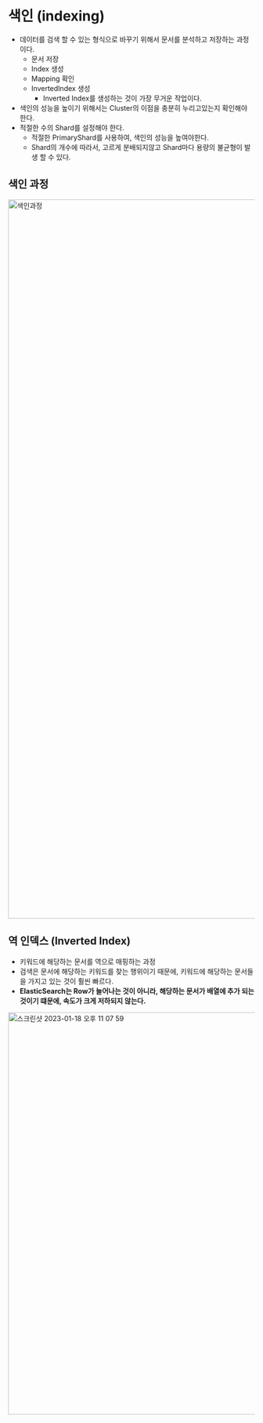 # 색인 (indexing)
- 데이터를 검색 할 수 있는 형식으로 바꾸기 위해서 문서를 분석하고 저장하는 과정이다.
  - 문서 저장
  - Index 생성
  - Mapping 확인
  - InvertedIndex 생성
    - Inverted Index를 생성하는 것이 가장 무거운 작업이다.
- 색인의 성능을 높이기 위해서는 Cluster의 이점을 충분히 누리고있는지 확인해야 한다.
- 적절한 수의 Shard를 설정해야 한다.
  - 적절한 PrimaryShard를 사용하여, 색인의 성능을 높여야한다.
  - Shard의 개수에 따라서, 고르게 분배되지않고 Shard마다 용량의 불균형이 발생 할 수 있다.

## 색인 과정

<img width="1466" alt="색인과정" src="https://user-images.githubusercontent.com/57896918/213202126-247135ff-4f68-4ee4-b112-c750623f2ddb.png">


## 역 인덱스 (Inverted Index)
- 키워드에 해당하는 문서를 역으로 매핑하는 과정
- 검색은 문서에 해당하는 키워드를 찾는 행위이기 때문에, 키워드에 해당하는 문서들을 가지고 있는 것이 훨씬 빠르다.
- **ElasticSearch는 Row가 늘어나는 것이 아니라, 해당하는 문서가 배열에 추가 되는 것이기 떄문에, 속도가 크게 저하되지 않는다.**
<img width="820" alt="스크린샷 2023-01-18 오후 11 07 59" src="https://user-images.githubusercontent.com/57896918/213202294-32530a91-d289-4020-8fa1-de150ca50523.png">
